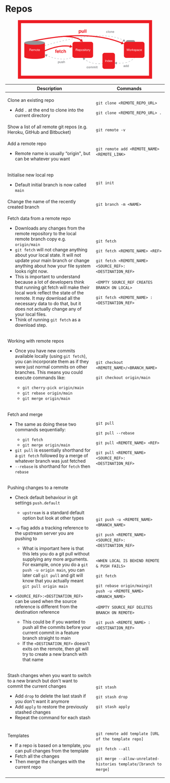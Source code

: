 # Repos

<figure><img src="../../.gitbook/assets/image (4).png" alt=""><figcaption></figcaption></figure>

<table data-full-width="true"><thead><tr><th>Description</th><th>Commands</th></tr></thead><tbody><tr><td><p>Clone an existing repo</p><ul><li>Add <code>.</code> at the end to clone into the current directory</li></ul></td><td><p><code>git clone &#x3C;REMOTE_REPO_URL></code></p><p><code>git clone &#x3C;REMOTE_REPO_URL> .</code></p></td></tr><tr><td>Show a list of all remote git repos (e.g. Heroku, GitHub and Bitbucket)</td><td><code>git remote -v</code></td></tr><tr><td><p>Add a remote repo</p><ul><li>Remote name is usually “origin", but can be whatever you want</li></ul></td><td><code>git remote add &#x3C;REMOTE_NAME> &#x3C;REMOTE_LINK></code></td></tr><tr><td><p>Initialise new local rep</p><ul><li>Default initial branch is now called <code>main</code></li></ul></td><td><code>git init</code></td></tr><tr><td>Change the name of the recently created branch</td><td><code>git branch -m &#x3C;NAME></code></td></tr><tr><td><p>Fetch data from a remote repo</p><ul><li>Downloads any changes from the remote repository to the local remote branch copy e.g. <code>origin/main</code></li><li><code>git fetch</code> will not change anything about your local state. It will not update your main branch or change anything about how your file system looks right now.</li><li>This is important to understand because a lot of developers think that running git fetch will make their local work reflect the state of the remote. It may download all the necessary data to do that, but it does not actually change any of your local files.</li><li>Think of running <code>git fetch</code>  as a download step.</li></ul></td><td><p><code>git fetch</code><br></p><p><code>git fetch &#x3C;REMOTE_NAME> &#x3C;REF></code></p><p><code>git fetch &#x3C;REMOTE_NAME> &#x3C;SOURCE_REF>:&#x3C;DESTINATION_REF></code><br><br><code>&#x3C;EMPTY SOURCE_REF CREATES BRANCH ON LOCAL></code></p><p><code>git fetch &#x3C;REMOTE_NAME> :&#x3C;DESTINATION_REF></code></p></td></tr><tr><td><p>Working with remote repos</p><ul><li><p>Once you have new commits available locally (using <code>git fetch</code>), you can incorporate them as if they were just normal commits on other branches. This means you could execute commands like:</p><ul><li><code>git cherry-pick origin/main</code></li><li><code>git rebase origin/main</code></li><li><code>git merge origin/main</code></li></ul></li></ul></td><td><p><code>git checkout &#x3C;REMOTE_NAME>/&#x3C;BRANCH_NAME></code></p><p><code>git checkout origin/main</code></p></td></tr><tr><td><p>Fetch and merge</p><ul><li><p>The same as doing these two commands sequentially:</p><ul><li><code>git fetch</code></li><li><code>git merge origin/main</code></li></ul></li><li><code>git pull</code> is essentially shorthand for a <code>git fetch</code> followed by a merge of whatever branch was just fetched</li><li><code>--rebase</code> is shorthand for <code>fetch</code> then <code>rebase</code></li></ul></td><td><p><code>git pull</code></p><p><code>git pull --rebase</code></p><p><code>git pull &#x3C;REMOTE_NAME> &#x3C;REF></code></p><p><code>git pull &#x3C;REMOTE_NAME> &#x3C;SOURCE_REF>:&#x3C;DESTINATION_REF></code></p></td></tr><tr><td><p>Pushing changes to a remote</p><ul><li><p>Check default behaviour in git settings <code>push.default</code></p><ul><li><code>upstream</code> is a standard default option but look at other types</li></ul></li><li><p><code>-u</code> flag adds a tracking reference to the upstream server you are pushing to</p><ul><li>What is important here is that this lets you do a git pull without supplying any more arguments. For example, once you do a <code>git push -u origin main</code>, you can later call <code>git pull</code> and git will know that you actually meant <code>git pull origin main</code></li></ul></li><li><p><code>&#x3C;SOURCE_REF>:&#x3C;DESTINATION_REF></code> can be used when the source reference is different from the destination reference</p><ul><li>This could be if you wanted to push all the commits before your current commit in a feature branch straight to main</li><li>If the <code>&#x3C;DESTINATION_REF></code> doesn't exits on the remote, then git will try to create a new branch with that name</li></ul></li></ul></td><td><p><code>git push -u &#x3C;REMOTE_NAME> &#x3C;BRANCH_NAME></code></p><p><code>git push &#x3C;REMOTE_NAME> &#x3C;SOURCE_REF>:&#x3C;DESTINATION_REF></code></p><p><br><code>&#x3C;WHEN LOCAL IS BEHIND REMOTE &#x26; PUSH FAILS></code></p><p><code>git fetch</code></p><p><code>git rebase origin/maingit push -u &#x3C;REMOTE_NAME> &#x3C;BRANCH_NAME></code><br><br><code>&#x3C;EMPTY SOURCE_REF DELETES BRANCH ON REMOTE></code></p><p><code>git push &#x3C;REMOTE_NAME> :&#x3C;DESTINATION_REF></code></p></td></tr><tr><td><p>Stash changes when you want to switch to a new branch but don't want to commit the current changes</p><ul><li>Add <code>drop</code> to delete the last stash if you don't want it anymore</li><li>Add <code>apply</code> to restore the previously stashed changes</li><li>Repeat the command for each stash</li></ul></td><td><p><code>git stash</code></p><p><code>git stash drop</code></p><p><code>git stash apply</code></p></td></tr><tr><td><p>Templates</p><ul><li>If a repo is based on a template, you can pull changes from the template</li><li>Fetch all the changes</li><li>Then merge the changes with the current repo</li></ul></td><td><p><code>git remote add template [URL of the template repo]</code></p><p><code>git fetch --all</code></p><p><code>git merge --allow-unrelated-histories template/[branch to merge]</code></p></td></tr></tbody></table>
